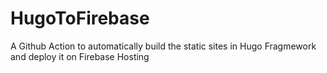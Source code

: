 # HugoToFirebase
A Github Action to automatically build the static sites in Hugo Fragmework and deploy it on Firebase Hosting
